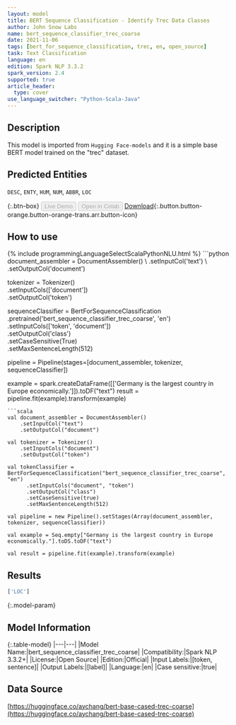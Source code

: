 ```yaml
---
layout: model
title: BERT Sequence Classification - Identify Trec Data Classes
author: John Snow Labs
name: bert_sequence_classifier_trec_coarse
date: 2021-11-06
tags: [bert_for_sequence_classification, trec, en, open_source]
task: Text Classification
language: en
edition: Spark NLP 3.3.2
spark_version: 2.4
supported: true
article_header:
  type: cover
use_language_switcher: "Python-Scala-Java"
---
```


## Description

This model is imported from `Hugging Face-models` and it is a simple base BERT model trained on the "trec" dataset.

## Predicted Entities

`DESC`, `ENTY`, `HUM`, `NUM`, `ABBR`, `LOC`

{:.btn-box}
<button class="button button-orange" disabled>Live Demo</button>
<button class="button button-orange" disabled>Open in Colab</button>
[Download](https://s3.amazonaws.com/auxdata.johnsnowlabs.com/public/models/bert_sequence_classifier_trec_coarse_en_3.3.2_2.4_1636229841055.zip){:.button.button-orange.button-orange-trans.arr.button-icon}

## How to use



<div class="tabs-box" markdown="1">
{% include programmingLanguageSelectScalaPythonNLU.html %}
```python
document_assembler = DocumentAssembler() \
    .setInputCol('text') \
    .setOutputCol('document')

tokenizer = Tokenizer() \
    .setInputCols(['document']) \
    .setOutputCol('token')

sequenceClassifier = BertForSequenceClassification \
      .pretrained('bert_sequence_classifier_trec_coarse', 'en') \
      .setInputCols(['token', 'document']) \
      .setOutputCol('class') \
      .setCaseSensitive(True) \
      .setMaxSentenceLength(512)

pipeline = Pipeline(stages=[document_assembler, tokenizer, sequenceClassifier])

example = spark.createDataFrame([['Germany is the largest country in Europe economically.']]).toDF("text")
result = pipeline.fit(example).transform(example)
```
```scala
val document_assembler = DocumentAssembler() 
    .setInputCol("text") 
    .setOutputCol("document")

val tokenizer = Tokenizer() 
    .setInputCols("document") 
    .setOutputCol("token")

val tokenClassifier = BertForSequenceClassification("bert_sequence_classifier_trec_coarse", "en")
      .setInputCols("document", "token")
      .setOutputCol("class")
      .setCaseSensitive(true)
      .setMaxSentenceLength(512)

val pipeline = new Pipeline().setStages(Array(document_assembler, tokenizer, sequenceClassifier))

val example = Seq.empty["Germany is the largest country in Europe economically."].toDS.toDF("text")

val result = pipeline.fit(example).transform(example)
```
</div>

## Results

```bash
['LOC']
```

{:.model-param}
## Model Information

{:.table-model}
|---|---|
|Model Name:|bert_sequence_classifier_trec_coarse|
|Compatibility:|Spark NLP 3.3.2+|
|License:|Open Source|
|Edition:|Official|
|Input Labels:|[token, sentence]|
|Output Labels:|[label]|
|Language:|en|
|Case sensitive:|true|

## Data Source

[https://huggingface.co/aychang/bert-base-cased-trec-coarse](https://huggingface.co/aychang/bert-base-cased-trec-coarse)
